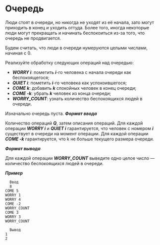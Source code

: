Очередь<a name="TOP"></a>
===================

Люди стоят в очереди, но никогда не уходят из её начала, зато могут приходить в конец и уходить оттуда. Более того, иногда некоторые люди могут прекращать и начинать беспокоиться из-за того, что очередь не продвигается.

Будем считать, что люди в очереди нумеруются целыми числами, начиная с 0.

Реализуйте обработку следующих операций над очередью:
  * ***WORRY i***: пометить ***i***-го человека с начала очереди как беспокоящегося;
  * ***QUIET i***: пометить ***i***-го человека как успокоившегося;
  * ***COME k***: добавить ***k*** спокойных человек в конец очереди;
  * ***COME -k***: убрать ***k*** человек из конца очереди;
  * ***WORRY_COUNT***: узнать количество беспокоящихся людей в очереди.

Изначально очередь пуста.
***Формат ввода***

Количество операций ***Q***, затем описания операций.
Для каждой операции ***WORRY i*** и ***QUIET i*** гарантируется, что человек с номером ***i*** существует в очереди на момент операции.
Для каждой операции ***COME -k*** гарантируется, что k не больше текущего размера очереди.

***Формат вывода***

Для каждой операции ***WORRY_COUNT*** выведите одно целое число — количество беспокоящихся людей в очереди.

***Пример***

```
  Ввод
  8
COME 5
WORRY 1
WORRY 4
COME -2
WORRY_COUNT
COME 3
WORRY 3
WORRY_COUNT
```
```
  Вывод
1
2
```
